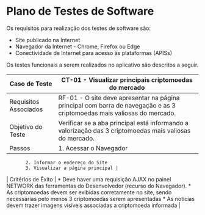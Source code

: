 # Plano de Testes de Software 

Os requisitos para realização dos testes de software são: 
* Site publicado na Internet 
* Navegador da Internet - Chrome, Firefox ou Edge 
* Conectividade de Internet para acesso às plataformas (APISs) 

Os testes funcionais a serem realizados no aplicativo são descritos a seguir.


| Caso de Teste | CT-01 - Visualizar principais criptomoedas do mercado | 
| ------------- | ----------------------------------------------------- |
| Requisitos Associados | RF-01 - O site deve apresentar na página principal com barra de navegação e as 3 criptomoedas mais valiosas do mercado. |
| Objetivo do Teste | Verificar se a aba principal está informando a valorização das 3 criptomoedas mais valiosas do mercado. |
| Passos | 1. Acessar o Navegador
           2. Informar o endereço do Site 
           3. Visualizar a página principal |
| Critérios de Êxito | * Deve haver uma requisição AJAX no painel NETWORK das ferramentas do Desenvolvedor (recurso do Navegador). 
                       * As criptomoedas devem ser exibidas corretamente no site, sendo necessárias pelo menos 3 criptomoedas serem apresentadas 
                       * As notícias devem trazer imagens visíveis associadas a criptomoeda informada |            







